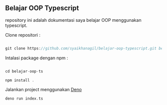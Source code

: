 ## Belajar OOP Typescript


repository ini adalah dokumentasi saya belajar OOP menggunakan typescript.

Clone repositori :

```groovy

git clone https://github.com/syaikhanagil/belajar-oop-typescript.git belajar-oop-ts

````


Intalasi package dengan npm :
```groovy

cd belajar-oop-ts

npm install .

```

Jalankan project menggunakan [Deno](https://deno.land/)

```groovy
deno run index.ts
```